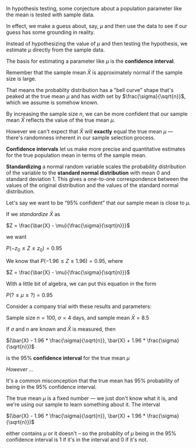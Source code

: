 In hypothesis testing, some conjecture about a population parameter like the mean is tested with sample data.

In effect, we make a guess about, say, $\mu$ and then use the data to see if our guess has some grounding in reality.

Instead of hypothesizing the value of $\mu$ and then testing the hypothesis, we estimate $\mu$ directly from the sample data.

The basis for estimating a parameter like $\mu$ is the **confidence interval**.

Remember that the sample mean $\bar{X}$ is approximately normal if the sample size is large.

That means the probablity distribution has a "bell curve" shape that's peaked at the true mean $\mu$ and has width set by $\frac{\sigma}{\sqrt{n}}$, which we assume is somehow known.

By increasing the sample size $n$, we can be more confident that our sample mean $\bar{X}$ reflects the value of the true mean $\mu$.

However we can't expect that $\bar{X}$ will **exactly** equal the true mean $\mu$ — there's randomness inherent in our sample selection process.

**Confidence intervals** let us make more precise and quantitative estimates for the true population mean in terms of the sample mean.

**Standardizing** a normal random variable scales the probability distribution of the variable to the **standard normal distribution** with mean 0 and standard deviation 1. This gives a one-to-one correspondence between the values of the original distribution and the values of the standard normal distribution.

Let's say we want to be “95% confident” that our sample mean is close to $\mu$.

If we _standardize_ $\bar{X}$ as 

$Z = \frac{\bar{X} - \mu}{\frac{\sigma}{\sqrt{n}}}$

we want

$P(-z_0 \leq Z \leq z_0) = 0.95$

We know that $P(-1.96 \leq Z \leq 1.96) = 0.95$, where

$Z = \frac{\bar{X} - \mu}{\frac{\sigma}{\sqrt{n}}}$

With a little bit of algebra, we can put this equation in the form

$P(? \leq \mu \leq ?) = 0.95$

Consider a company trial with these results and parameters:

Sample size $n = 100$, $\sigma = \text{4 days}$, and sample mean $\bar{X} = 8.5$

If $\sigma$ and $n$ are known and $\bar{X}$ is measured, then 

$(\bar{X} - 1.96 * \frac{\sigma}{\sqrt{n}}, \bar{X} + 1.96 * \frac{\sigma}{\sqrt{n}})$

is the 95% **confidence interval** for the true mean $\mu$

_However ..._

It's a common misconception that the true mean has 95% probability of being in the 95% confidence interval.

The true mean $\mu$ is a fixed number — we just don't know what it is, and we're using our sample to learn something about it. The interval

$(\bar{X} - 1.96 * \frac{\sigma}{\sqrt{n}}, \bar{X} + 1.96 * \frac{\sigma}{\sqrt{n}})$

either contains $\mu$ or it doesn't – so the probablity of $\mu$ being in the 95% confidence interval is 1 if it's in the interval and 0 if it's not.